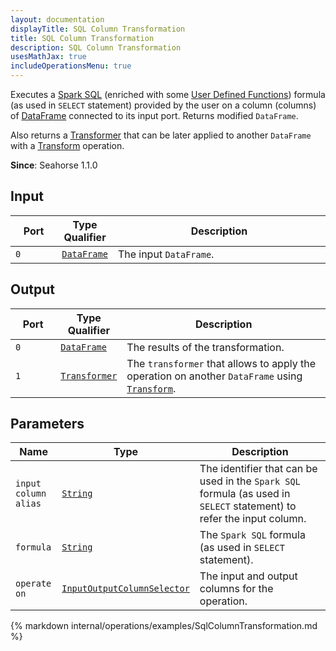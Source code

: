 ```yaml
---
layout: documentation
displayTitle: SQL Column Transformation
title: SQL Column Transformation
description: SQL Column Transformation
usesMathJax: true
includeOperationsMenu: true
---
```


Executes a
<a target="_blank" href="{{ site.SPARK_DOCS }}/sql-programming-guide.html#sql">Spark SQL</a>
(enriched with some [User Defined Functions](../spark_sql_udf.html))
formula (as used in `SELECT` statement) provided by the user on a column (columns)
of [DataFrame](../classes/dataframe.html) connected to its input port.
Returns modified `DataFrame`.

Also returns a [Transformer](../classes/transformer.html) that can be later applied
to another `DataFrame` with a [Transform](transform.html) operation.

**Since**: Seahorse 1.1.0

## Input

<table>
<thead>
<tr>
<th style="width:15%">Port</th>
<th style="width:15%">Type Qualifier</th>
<th style="width:70%">Description</th>
</tr>
</thead>
<tbody>
<tr>
<td><code>0</code></td>
<td><code><a href="../classes/dataframe.html">DataFrame</a></code></td>
<td>The input <code>DataFrame</code>.</td>
</tr>
</tbody>
</table>

## Output

<table>
<thead>
<tr>
<th style="width:15%">Port</th>
<th style="width:15%">Type Qualifier</th>
<th style="width:70%">Description</th>
</tr>
</thead>
<tbody>
<tr>
<td><code>0</code></td><td>
<code><a href="../classes/dataframe.html">DataFrame</a></code></td>
<td>The results of the transformation.</td>
</tr>
<tr>
<td><code>1</code></td><td>
<code><a href="../classes/transformer.html">Transformer</a></code></td>
<td>The <code>transformer</code> that allows to apply the operation on another <code>DataFrame</code> using
<code><a href="transform.html">Transform</a></code>.</td>
</tr>
</tbody>
</table>

## Parameters

<table class="table">
<thead>
<tr>
<th style="width:15%">Name</th>
<th style="width:15%">Type</th>
<th style="width:70%">Description</th>
</tr>
</thead>
<tbody>
  <tr>
    <td><code>input column alias</code></td>
    <td><code><a href="../parameter_types.html#string">String</a></code></td>
    <td>The identifier that can be used in the <code>Spark SQL</code> formula
        (as used in <code>SELECT</code> statement) to refer the input column.</td>
  </tr>
  <tr>
    <td><code>formula</code></td>
    <td><code><a href="../parameter_types.html#string">String</a></code></td>
    <td>The <code>Spark SQL</code> formula (as used in <code>SELECT</code> statement).</td>
  </tr>
  <tr>
    <td><code>operate on</code></td>
    <td><code><a href="../parameter_types.html#input-output-column-selector">InputOutputColumnSelector</a></code></td>
    <td>The input and output columns for the operation.</td>
  </tr>
</tbody>
</table>

{% markdown internal/operations/examples/SqlColumnTransformation.md %}
